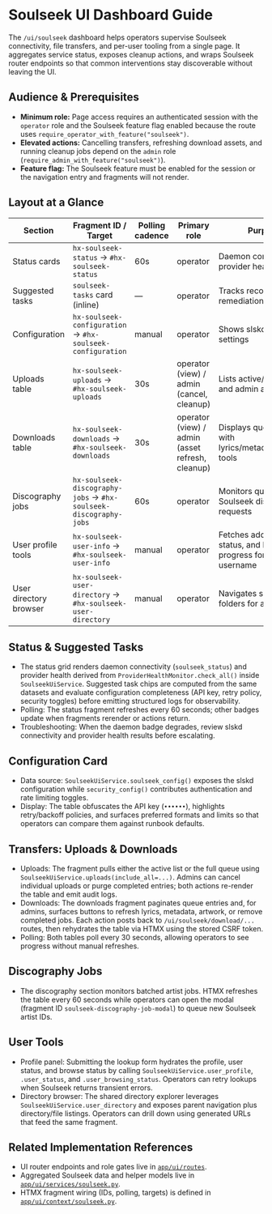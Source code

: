 # Soulseek UI Dashboard Guide

The `/ui/soulseek` dashboard helps operators supervise Soulseek connectivity,
file transfers, and per-user tooling from a single page. It aggregates service
status, exposes cleanup actions, and wraps Soulseek router endpoints so that
common interventions stay discoverable without leaving the UI.

## Audience & Prerequisites
- **Minimum role:** Page access requires an authenticated session with the
  `operator` role and the Soulseek feature flag enabled because the route uses
  `require_operator_with_feature("soulseek")`.
- **Elevated actions:** Cancelling transfers, refreshing download assets, and
  running cleanup jobs depend on the `admin` role (`require_admin_with_feature("soulseek")`).
- **Feature flag:** The Soulseek feature must be enabled for the session or the
  navigation entry and fragments will not render.

## Layout at a Glance
| Section | Fragment ID / Target | Polling cadence | Primary role | Purpose |
| --- | --- | --- | --- | --- |
| Status cards | `hx-soulseek-status` → `#hx-soulseek-status` | 60s | operator | Daemon connectivity & provider health |
| Suggested tasks | `soulseek-tasks` card (inline) | — | operator | Tracks recommended remediation steps |
| Configuration | `hx-soulseek-configuration` → `#hx-soulseek-configuration` | manual | operator | Shows slskd + security settings |
| Uploads table | `hx-soulseek-uploads` → `#hx-soulseek-uploads` | 30s | operator (view) / admin (cancel, cleanup) | Lists active/all uploads and admin actions |
| Downloads table | `hx-soulseek-downloads` → `#hx-soulseek-downloads` | 30s | operator (view) / admin (asset refresh, cleanup) | Displays queue state with lyrics/metadata/artwork tools |
| Discography jobs | `hx-soulseek-discography-jobs` → `#hx-soulseek-discography-jobs` | 60s | operator | Monitors queued Soulseek discography requests |
| User profile tools | `hx-soulseek-user-info` → `#hx-soulseek-user-info` | manual | operator | Fetches address, status, and browse progress for a username |
| User directory browser | `hx-soulseek-user-directory` → `#hx-soulseek-user-directory` | manual | operator | Navigates shared folders for a username |

## Status & Suggested Tasks
- The status grid renders daemon connectivity (`soulseek_status`) and provider
  health derived from `ProviderHealthMonitor.check_all()` inside
  `SoulseekUiService`. Suggested task chips are computed from the same datasets
  and evaluate configuration completeness (API key, retry policy, security
  toggles) before emitting structured logs for observability.
- Polling: The status fragment refreshes every 60 seconds; other badges update
  when fragments rerender or actions return.
- Troubleshooting: When the daemon badge degrades, review slskd connectivity and
  provider health results before escalating.

## Configuration Card
- Data source: `SoulseekUiService.soulseek_config()` exposes the slskd
  configuration while `security_config()` contributes authentication and rate
  limiting toggles.
- Display: The table obfuscates the API key (`••••••`), highlights retry/backoff
  policies, and surfaces preferred formats and limits so that operators can
  compare them against runbook defaults.

## Transfers: Uploads & Downloads
- Uploads: The fragment pulls either the active list or the full queue using
  `SoulseekUiService.uploads(include_all=...)`. Admins can cancel individual
  uploads or purge completed entries; both actions re-render the table and emit
  audit logs.
- Downloads: The downloads fragment paginates queue entries and, for admins,
  surfaces buttons to refresh lyrics, metadata, artwork, or remove completed
  jobs. Each action posts back to `/ui/soulseek/download/...` routes, then
  rehydrates the table via HTMX using the stored CSRF token.
- Polling: Both tables poll every 30 seconds, allowing operators to see
  progress without manual refreshes.

## Discography Jobs
- The discography section monitors batched artist jobs. HTMX refreshes the table
  every 60 seconds while operators can open the modal (fragment ID
  `soulseek-discography-job-modal`) to queue new Soulseek artist IDs.

## User Tools
- Profile panel: Submitting the lookup form hydrates the profile, user status,
  and browse status by calling `SoulseekUiService.user_profile`,
  `.user_status`, and `.user_browsing_status`. Operators can retry lookups when
  Soulseek returns transient errors.
- Directory browser: The shared directory explorer leverages
  `SoulseekUiService.user_directory` and exposes parent navigation plus
  directory/file listings. Operators can drill down using generated URLs that
  feed the same fragment.

## Related Implementation References
- UI router endpoints and role gates live in [`app/ui/routes`](../../app/ui/routes).
- Aggregated Soulseek data and helper models live in
  [`app/ui/services/soulseek.py`](../../app/ui/services/soulseek.py).
- HTMX fragment wiring (IDs, polling, targets) is defined in
  [`app/ui/context/soulseek.py`](../../app/ui/context/soulseek.py).
